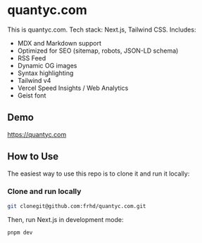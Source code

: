 # quantyc.com

This is quantyc.com. Tech stack: Next.js, Tailwind CSS. Includes:

- MDX and Markdown support
- Optimized for SEO (sitemap, robots, JSON-LD schema)
- RSS Feed
- Dynamic OG images
- Syntax highlighting
- Tailwind v4
- Vercel Speed Insights / Web Analytics
- Geist font

## Demo

https://quantyc.com

## How to Use

The easiest way to use this repo is to clone it and run it locally:

### Clone and run locally

```bash
git clonegit@github.com:frhd/quantyc.com.git
```

Then, run Next.js in development mode:

```bash
pnpm dev
```